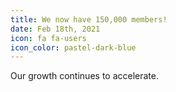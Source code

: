```yaml
---
title: We now have 150,000 members!
date: Feb 18th, 2021
icon: fa fa-users
icon_color: pastel-dark-blue
---
```


Our growth continues to accelerate.
